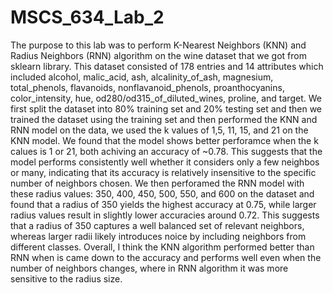 # MSCS_634_Lab_2

  The purpose to this lab was to perform K-Nearest Neighbors (KNN) and Radius Neighbors (RNN) algorithm on the wine dataset that we got from sklearn library. This dataset consisted of 178 entries and 14 attributes which included alcohol, malic_acid, ash, alcalinity_of_ash, magnesium, total_phenols, flavanoids, nonflavanoid_phenols, proanthocyanins, color_intensity, hue, od280/od315_of_diluted_wines, proline, and target. 
  We first split the dataset into 80% training set and 20% testing set and then we trained the dataset using the training set and then performed the KNN and RNN model on the data, we used the k values of 1,5, 11, 15, and 21 on the KNN model. We found that the model shows better perforamce when the k calues is 1 or 21, both achiving an accuracy of ~0.78. This suggests that the model performs consistently well whether it considers only a few neighbos or many, indicating that its accuracy is relatively insensitive to the specific number of neighbors chosen.
  We then perforamed the RNN model with these radius values: 350, 400, 450, 500, 550, and 600 on the dataset and found that a radius of 350 yields the highest accuracy at 0.75, while larger radius values result in slightly lower accuracies around 0.72. This suggests that a radius of 350 captures a well balanced set of relevant neighbors, whereas larger radii likely introduces noice by including neighbors from different classes.
  Overall, I think the KNN algorithm performed better than RNN when is came down to the accuracy and performs well even when the number of neighbors changes, where in RNN algorithm it was more sensitive to the radius size.
